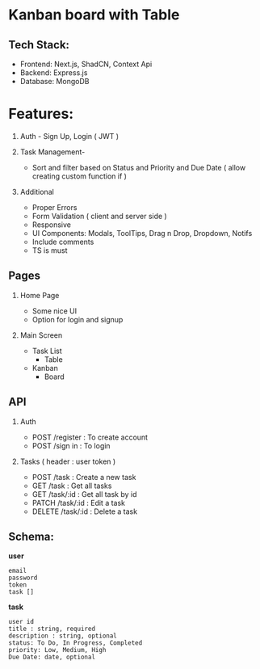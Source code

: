 # Kanban board with Table

## Tech Stack:

- Frontend: Next.js, ShadCN, Context Api
- Backend: Express.js
- Database: MongoDB

# Features:

1. Auth - Sign Up, Login ( JWT )

2. Task Management-

   - Sort and filter based on Status and Priority and Due Date ( allow creating custom function if )

3. Additional

   - Proper Errors
   - Form Validation ( client and server side )
   - Responsive
   - UI Components: Modals, ToolTips, Drag n Drop, Dropdown, Notifs
   - Include comments
   - TS is must

## Pages

1. Home Page

   - Some nice UI
   - Option for login and signup

2. Main Screen

   - Task List
     - Table
   - Kanban
     - Board

## API

1. Auth

   - POST /register : To create account
   - POST /sign in : To login

2. Tasks ( header : user token )

   - POST /task : Create a new task
   - GET /task : Get all tasks
   - GET /task/:id : Get all task by id
   - PATCH /task/:id : Edit a task
   - DELETE /task/:id : Delete a task

## Schema:

**user**

```
email
password
token
task []
```

**task**

```
user id
title : string, required
description : string, optional
status: To Do, In Progress, Completed
priority: Low, Medium, High
Due Date: date, optional
```

